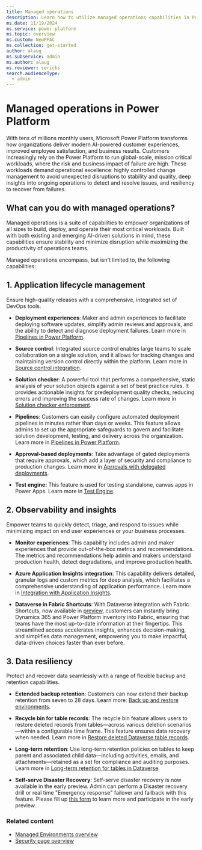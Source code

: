 ```yaml
---
title: Managed operations
description: Learn how to utilize managed operations capabilities in Power Platform to effectively build, deploy, and operate your workloads.
ms.date: 11/19/2024
ms.service: power-platform
ms.topic: overview
ms.custom: NewPPAC
ms.collection: get-started
author: alaug 
ms.subservice: admin
ms.author: alaug 
ms.reviewer: sericks
search.audienceType: 
  - admin
---
```


# Managed operations in Power Platform

With tens of millions monthly users, Microsoft Power Platform transforms how organizations deliver modern AI-powered customer experiences, improved employee satisfaction, and business results. Customers increasingly rely on the Power Platform to run global-scale, mission critical workloads, where the risk and business impact of failure are high. These workloads demand operational excellence: highly controlled change management to avoid unexpected disruptions to stability and quality, deep insights into ongoing operations to detect and resolve issues, and resiliency to recover from failures.

## What can you do with managed operations?

Managed operations is a suite of capabilities to empower organizations of all sizes to build, deploy, and operate their most critical workloads. Built with both existing and emerging AI-driven solutions in mind, these capabilities ensure stability and minimize disruption while maximizing the productivity of operations teams.

Managed operations encompass, but isn't limited to, the following capabilities:

## 1. Application lifecycle management

Ensure high-quality releases with a comprehensive, integrated set of DevOps tools.

- **Deployment experiences**: Maker and admin experiences to facilitate deploying software updates, simplify admin reviews and approvals, and the ability to detect and diagnose deployment failures. Learn more in [Pipelines in Power Platform](../../alm/pipelines.md).

- **Source control**: Integrated source control enables large teams to scale collaboration on a single solution, and it allows for tracking changes and maintaining version control directly within the platform. Learn more in [Source control integration](../../alm/git-integration/overview.md).

- **Solution checker**: A powerful tool that performs a comprehensive, static analysis of your solution objects against a set of best practice rules. It provides actionable insights for predeployment quality checks, reducing errors and improving the success rate of changes. Learn more in [Solution checker enforcement](../managed-environment-solution-checker.md).

- **Pipelines**: Customers can easily configure automated deployment pipelines in minutes rather than days or weeks. This feature allows admins to set up the appropriate safeguards to govern and facilitate solution development, testing, and delivery across the organization. Learn more in [Pipelines in Power Platform](../../alm/pipelines.md).

- **Approval-based deployments**: Take advantage of gated deployments that require approvals, which add a layer of security and compliance to production changes. Learn more in [Aprrovals with delegated deployments](../../alm/delegated-deployments-setup.md).

- **Test engine:** This feature is used for testing standalone, canvas apps in Power Apps. Learn more in [Test Engine](/power-apps/developer/test-engine/overview).

## 2. Observability and insights

Empower teams to quickly detect, triage, and respond to issues while minimizing impact on end user experiences or your business processes.

- **Monitor experiences**: This capability includes admin and maker experiences that provide out-of-the-box metrics and recommendations. The metrics and recommendations help admin and makers understand production health, detect degradations, and improve production health.

- **Azure Application Insights integration**: This capability delivers detailed, granular logs and custom metrics for deep analysis, which facilitates a comprehensive understanding of application performance. Learn more in [Integration with Application Insights](../overview-integration-application-insights.md).

- **Dataverse in Fabric Shortcuts**: With Dataverse integration with Fabric Shortcuts, now available in [preview](https://aka.ms/dataexportv2preview), customers can instantly bring Dynamics 365 and Power Platform inventory into Fabric, ensuring that teams have the most up-to-date information at their fingertips. This streamlined access accelerates insights, enhances decision-making, and simplifies data management, empowering you to make impactful, data-driven choices faster than ever before.

## 3. Data resiliency

Protect and recover data seamlessly with a range of flexible backup and retention capabilities.

- **Extended backup retention**: Customers can now extend their backup retention from seven to 28 days. Learn more: [Back up and restore environments](../backup-restore-environments.md).

- **Recycle bin for table records**: The recycle bin feature allows users to restore deleted records from tables&mdash;across various deletion scenarios&mdash;within a configurable time frame. This feature ensures data recovery when needed. Learn more in [Restore deleted Dataverse table records](/power-platform/admin/restore-deleted-table-records).

- **Long-term retention**: Use long-term retention policies on tables to keep parent and associated child data&mdash;including activities, emails, and attachments&mdash;retained as a set for compliance and auditing purposes. Learn more in [Long-term retention for tables in Dataverse](/power-apps/maker/data-platform/data-retention-set#enable-a-table-for-long-term-retention).

- **Self-serve Disaster Recovery**: Self-serve disaster recovery is now available in the early preview. Admin can perform a Disaster recovery drill or real time "Emergency response" failover and failback with this feature. Please fill up [this form](https://forms.office.com/r/35NJ8vriFf) to learn more and participate in the early preview. 

### Related content

- [Managed Environments overview](../managed-environment-overview.md)
- [Security page overview](../security/security-overview.md)
